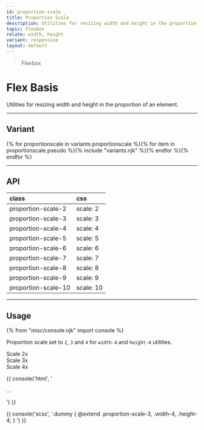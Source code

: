 ```yaml
---
id: proportion-scale
title: Proportion Scale
description: Utilities for resizing width and height in the proportion of an element.
topic: Flexbox
relate: width, height
variant: responsive
layout: default
---
```


> Flexbox

# Flex Basis

Utilities for resizing width and height in the proportion of an element.

---

## Variant

<div class="flex flex-gap-2 flex-wrap justify-start items-center">{% for proportionscale in variants.proportionscale %}{% for item in proportionscale.pseudo %}{% include "variants.njk" %}{% endfor %}{% endfor %}</div>

---

## API

| <span class="padding-x-3 padding-y-1 text-white bg-shade-granite-5 font-semibold curve-border-md">class</span> | <span class="padding-x-3 padding-y-1 text-white bg-shade-granite-5 font-semibold curve-border-md">css</span> |
|:--|:--|
| proportion-scale-2 | scale: 2 |
| proportion-scale-3 | scale: 3 |
| proportion-scale-4 | scale: 4 |
| proportion-scale-5 | scale: 5 |
| proportion-scale-6 | scale: 6 |
| proportion-scale-7 | scale: 7 |
| proportion-scale-8 | scale: 8 |
| proportion-scale-9 | scale: 9 |
| proportion-scale-10 | scale: 10 |

---

## Usage

{% from "misc/console.njk" import console %}

Proportion scale set to `2`, `3` and `4` for `width-4` and `height-4` utilities.

<div class="padding-4 margin-y-4 margin-x-auto">
  <div class="max-width-xl-3 flex justify-center items-center">
    <div class="(expand)margin-r-8 (expand)bg-tint-granite-4 flex (expand)padding-4">
      <div class="width-24 height-24">
        Scale 2x
      </div>
      <div class="width-48 height-48 bg-tint-onyx-5">
        Scale 3x
      </div>
      <div class="width-64 height-64">
        Scale 4x
      </div>
    </div>
  </div>
</div>

{{ console('html',
'<div class="proportion-scale-3 ... width-4 height-4">
    ...
  </div>
') }}

{{ console('scss',
'.dummy {
    @extend
      .proportion-scale-3,
      .width-4,
      .height-4;
}
') }}

